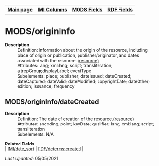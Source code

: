 <!DOCTYPE html>
<html>

<body>
<table style="width:100%">
  <tr>
    <th><a href="index.md">Main page</a></th>
	<th><a href="IMI.md">IMI Columns</a></th>
    <th><a href="MODS.md">MODS Fields</a></th>
    <th><a href="RDF.md">RDF Fields</a></th>
  </tr>
</table>



<h1>MODS/originInfo</h1>
<dl>
  <dt><b>Description</b></dt>
  <dd>Definition: Information about the origin of the resource, including place of origin or publication, publisher/originator, and dates associated with the resource. <a href="https://www.loc.gov/standards/mods/userguide/origininfo.html"> (resource)</a></dd>
  <dd>Attributes:  lang; xml:lang; script; transliteration; altrepGroup;displayLabel; eventType</dd>
  <dd>Subelements:  place; publisher; dateIssued; dateCreated; dateCaptured; dateValid; dateModified; copyrightDate; dateOther; edition; issuance; frequency</dd>
</dl>

<h2>MODS/originInfo/dateCreated</h2>
<dl>
  <dt><b>Description</b></dt>
  <dd>Definition: The date of creation of the resource.<a href="https://www.loc.gov/standards/mods/userguide/origininfo.html#datecreated">(resource)</a></dd>
  <dd>Attributes:  encoding; point; keyDate; qualifier; lang; xml:lang; script; transliteration</dd>
  <dd>Subelements:  N/A</dd>
</dl>

<dl>
	<dt><b>Related Fields</b></dt>
		| <a href="date.sort.md">IMI/date_sort</a> | <a href="rdf.dcterms.created.md">RDF/dcterms:created</a> |
</dl>
<p><i>Last Updated: </i>05/05/2021</p>
</body>
</html>